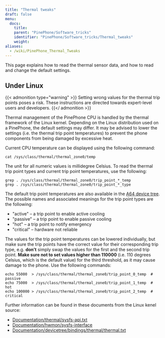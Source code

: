 ```yaml
---
title: "Thermal tweaks"
draft: false
menu:
  docs:
    title:
    parent: "PinePhone/Software_tricks"
    identifier: "PinePhone/Software_tricks/Thermal_tweaks"
    weight:
aliases:
  - /wiki/PinePhone_Thermal_Tweaks
---
```


This page explains how to read the thermal sensor data, and how to read and change the default settings.

## Under Linux

{{< admonition type="warning" >}}
 Setting wrong values for the thermal trip points poses a risk. These instructions are directed towards expert-level users and developers.
{{</ admonition >}}

Thermal management of the PinePhone CPU is handled by the thermal framework of the Linux kernel. Depending on the Linux distribution used on a PinePhone, the default settings may differ. It may be advised to lower the settings (i.e. the thermal trip point temperatures) to prevent the phone components from being damaged by excessive heat.

Current CPU temperature can be displayed using the following command:

    cat /sys/class/thermal/thermal_zone0/temp

The unit for all numeric values is millidegree Celsius. To read the thermal trip point types and current trip point temperatures, use the following:

    grep . /sys/class/thermal/thermal_zone0/trip_point_*_temp
    grep . /sys/class/thermal/thermal_zone0/trip_point_*_type

The default trip point temperatures are also available in the [A64 device tree](https://elixir.bootlin.com/linux/v5.12/source/arch/arm64/boot/dts/allwinner/sun50i-a64.dtsi#L194). The possible names and associated meanings for the trip point types are the following:

* "active"&nbsp;&ndash; a trip point to enable active cooling
* "passive"&nbsp;&ndash; a trip point to enable passive cooling
* "hot"&nbsp;&ndash; a trip point to notify emergency
* "critical"&nbsp;&ndash; hardware not reliable

The values for the trip point temperatures can be lowered individually, but make sure the trip points have the correct value for their corresponding trip type, e.g. **don’t** simply swap the values for the first and the second trip point. **Make sure not to set values higher than 110000** (i.e. 110 degrees Celsius, which is the default value) for the third threshold, as it may cause damage to the phone. Use the following commands:

    echo 55000  > /sys/class/thermal/thermal_zone0/trip_point_0_temp  # passive
    echo 75000  > /sys/class/thermal/thermal_zone0/trip_point_1_temp  # hot
    echo 100000 > /sys/class/thermal/thermal_zone0/trip_point_2_temp  # critical

Further information can be found in these documents from the Linux kenel source:

* [Documentation/thermal/sysfs-api.txt](https://www.kernel.org/doc/Documentation/thermal/sysfs-api.txt)
* [Documentation/hwmon/sysfs-interface](https://www.kernel.org/doc/Documentation/hwmon/sysfs-interface)
* [Documentation/devicetree/bindings/thermal/thermal.txt](https://www.kernel.org/doc/Documentation/devicetree/bindings/thermal/thermal.txt)
